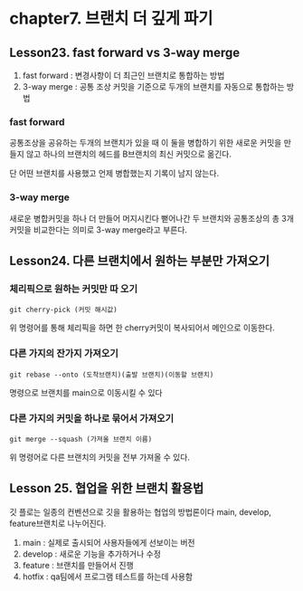 # chapter7. 브랜치 더 깊게 파기

## Lesson23. fast forward vs 3-way merge

1. fast forward : 변경사항이 더 최근인 브랜치로 통합하는 방법
2. 3-way merge : 공통 조상 커밋을 기준으로 두개의 브랜치를 자동으로 통합하는 방법

### fast forward

공통조상을 공유하는 두개의 브랜치가 있을 때 이 둘을 병합하기 위한 새로운 커밋을 만들지 않고 하나의 브랜치의 헤드를 B브랜치의 최신 커밋으로 옮긴다.

단 어떤 브랜치를 사용했고 언제 병합했는지 기록이 남지 않는다.

### 3-way merge

새로운 병합커밋을 하나 더 만들어 머지시킨다 뻗어나간 두 브랜치와 공통조상의 총 3개 커밋을 비교한다는 의미로 3-way merge라고 부른다.

## Lesson24. 다른 브랜치에서 원하는 부분만 가져오기

### 체리픽으로 원하는 커밋만 따 오기

```
git cherry-pick (커밋 해시값)
```

위 명령어를 통해 체리픽을 하면 한 cherry커밋이 복사되어서 메인으로 이동한다.

### 다른 가지의 잔가지 가져오기

```
git rebase --onto (도착브랜치)(출발 브랜치)(이동할 브랜치)
```

명령으로 브랜치를 main으로 이동시킬 수 있다

### 다른 가지의 커밋을 하나로 묶어서 가져오기

```
git merge --squash (가져올 브랜치 이름)
```

위 명령어로 다른 브랜치의 커밋을 전부 가져올 수 있다.

## Lesson 25. 협업을 위한 브랜치 활용법

깃 플로는 일종의 컨벤션으로 깃을 활용하는 협업의 방법론이다 main, develop, feature브랜치로 나누어진다.

1. main : 실제로 출시되어 사용자들에게 선보이는 버전
2. develop : 새로운 기능을 추가하거나 수정
3. feature : 브랜치를 만들어서 진행
4. hotfix : qa팀에서 프로그램 테스트를 하는데 사용함
